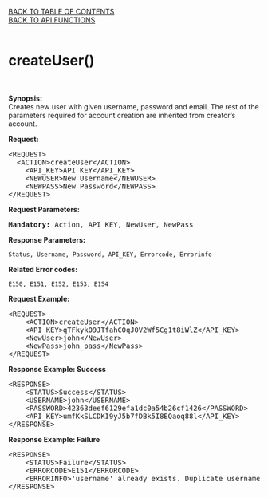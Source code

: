 <a href="/1.3/CONTENTS.md">BACK TO TABLE OF CONTENTS</a>
<BR>
<a href="API%20FUNCTIONS.md">BACK TO API FUNCTIONS</a>
<BR>
<BR>

<h1>createUser()</h1>
<BR>

<p><strong>Synopsis:</strong><br />
Creates new user with given username, password and email. The rest of the parameters required for account creation are inherited from creator’s account.</p>
<div><strong>Request:</strong></div>
<pre>&lt;REQUEST&gt;
  &lt;ACTION&gt;createUser&lt;/ACTION&gt;
	&lt;API_KEY&gt;API KEY&lt;/API_KEY&gt;
	&lt;NEWUSER&gt;New Username&lt;/NEWUSER&gt;
	&lt;NEWPASS&gt;New Password&lt;/NEWPASS&gt;
&lt;/REQUEST&gt;</pre>
<div><strong>Request Parameters:</strong></div>
<pre><strong>Mandatory:</strong> Action, API_KEY, NewUser, NewPass</pre>
<strong>Response Parameters:</strong><br />

    Status, Username, Password, API_KEY, Errorcode, Errorinfo
    
<strong>Related Error codes: </strong><br />

    E150, E151, E152, E153, E154
    
<div><strong>Request Example:</strong></div>
<pre>&lt;REQUEST&gt;
    &lt;ACTION&gt;createUser&lt;/ACTION&gt;
    &lt;API_KEY&gt;qTFkykO9JTfahCOqJ0V2Wf5Cg1t8iWlZ&lt;/API_KEY&gt;
    &lt;NewUser&gt;john&lt;/NewUser&gt;
    &lt;NewPass&gt;john_pass&lt;/NewPass&gt;
&lt;/REQUEST&gt;</pre>
<div><strong>Response Example: Success</strong></div>
<pre>&lt;RESPONSE&gt;
    &lt;STATUS&gt;Success&lt;/STATUS&gt;
    &lt;USERNAME&gt;john&lt;/USERNAME&gt;
    &lt;PASSWORD&gt;42363deef6129efa1dc0a54b26cf1426&lt;/PASSWORD&gt;
    &lt;API_KEY&gt;umfKkSLCDKI9yJ5b7fDBk5I8EQaoq88l&lt;/API_KEY&gt;
&lt;/RESPONSE&gt;</pre>
<div><strong>Response Example: Failure</strong></div>
<pre>&lt;RESPONSE&gt;
    &lt;STATUS&gt;Failure&lt;/STATUS&gt;
    &lt;ERRORCODE&gt;E151&lt;/ERRORCODE&gt;
    &lt;ERRORINFO&gt;'username' already exists. Duplicate username&lt;/ERRORINFO&gt;
&lt;/RESPONSE&gt;</pre>
